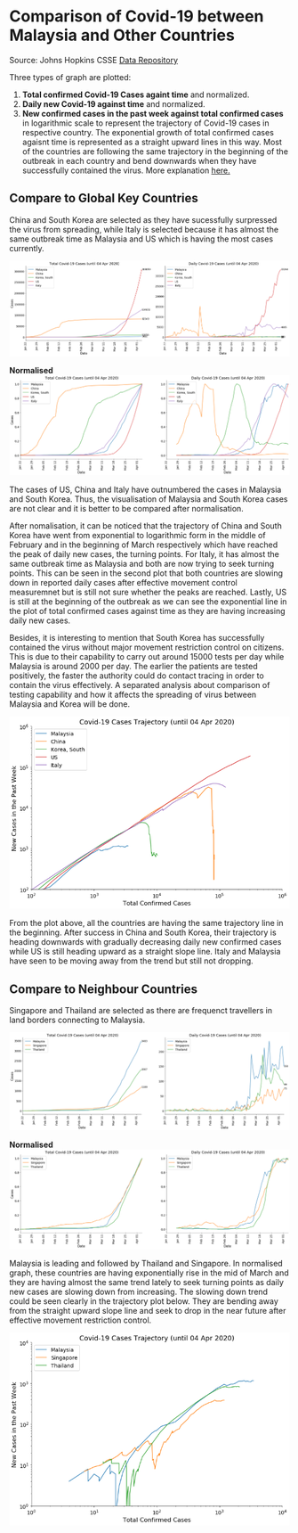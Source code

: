 # Comparison of Covid-19 between Malaysia and Other Countries

Source: Johns Hopkins CSSE [Data Repository](https://github.com/CSSEGISandData/COVID-19)

Three types of graph are plotted:
1. **Total confirmed Covid-19 Cases againt time** and normalized.
2. **Daily new Covid-19 against time** and normalized.
3. **New confirmed cases in the past week against total confirmed cases** in logarithmic scale to represent the trajectory of Covid-19 cases in respective country. The exponential growth of total confirmed cases agaisnt time is represented as a straight upward lines in this way. Most of the countries are following the same trajectory in the beginning of the outbreak in each country and bend downwards when they have successfully contained the virus. More explanation [here.](https://www.youtube.com/watch?v=54XLXg4fYsc)

## Compare to Global Key Countries
China and South Korea are selected as they have sucessfully surpressed the virus from spreading, while Italy is selected because it has almost the same outbreak time as Malaysia and US which is having the most cases currently.

![Global Total and Daily Covid-19 Cases](https://github.com/psjphoon/covid19/blob/master/image/globalTD.png)

**Normalised**
![Normalized Global Total and Daily Covid-19 Cases](https://github.com/psjphoon/covid19/blob/master/image/globalTDN.png)

The cases of US, China and Italy have outnumbered the cases in Malaysia and South Korea. Thus, the visualisation of Malaysia and South Korea cases are not clear and it is better to be compared after normalisation.

After nomalisation, it can be noticed that the trajectory of China and South Korea have went from exponential to logarithmic form in the middle of February and in the beginning of March respectively which have reached the peak of daily new cases, the turning points. For Italy, it has almost the same outbreak time as Malaysia and both are now trying to seek turning points. This can be seen in the second plot that both countries are slowing down in reported daily cases after effective movement control measuremnet but is still not sure whether the peaks are reached. Lastly, US is still at the beginning of the outbreak as we can see the exponential line in the plot of total confirmed cases against time as they are having increasing daily new cases.

Besides, it is interesting to mention that South Korea has successfully contained the virus without major movement restriction control on citizens. This is due to their capability to carry out around 15000 tests per day while Malaysia is around 2000 per day. The earlier the patients are tested positively, the faster the authority could do contact tracing in order to contain the virus effectively. A separated analysis about comparison of testing capability and how it affects the spreading of virus between Malaysia and Korea will be done.

<p align="center">
  <img src="https://github.com/psjphoon/covid19/blob/master/image/globalTraj.png">
</p>

From the plot above, all the countries are having the same trajectory line in the beginning. After success in China and South Korea, their trajectory is heading downwards with gradually decreasing daily new confirmed cases while US is still heading upward as a straight slope line. Italy and Malaysia have seen to be moving away from the trend but still not dropping.

## Compare to Neighbour Countries

Singapore and Thailand are selected as there are frequenct travellers in land borders connecting to Malaysia.

![Neighbour Total and Daily Covid-19 Cases](https://github.com/psjphoon/covid19/blob/master/image/neighbourTD.png)

**Normalised**
![Normalized Neighbour Total and Daily Covid-19 Cases](https://github.com/psjphoon/covid19/blob/master/image/neighbourTDN.png)

Malaysia is leading and followed by Thailand and Singapore. In normalised graph, these countries are having exponentially rise in the mid of March and they are having almost the same trend lately to seek turning points as daily new cases are slowing down from increasing. The slowing down trend could be seen clearly in the trajectory plot below. They are bending away from the straight upward slope line and seek to drop in the near future after effective movement restriction control.

<p align="center">
  <img src="https://github.com/psjphoon/covid19/blob/master/image/neighbourTraj.png">
</p>


